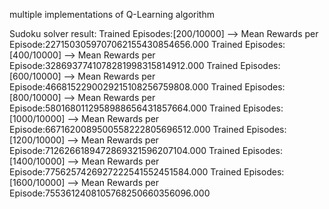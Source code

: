 multiple implementations of Q-Learning algorithm

Sudoku solver result:
Trained Episodes:[200/10000] --> Mean Rewards per Episode:2271503059707062155430854656.000
Trained Episodes:[400/10000] --> Mean Rewards per Episode:3286937741078281998315814912.000
Trained Episodes:[600/10000] --> Mean Rewards per Episode:4668152290029215108256759808.000
Trained Episodes:[800/10000] --> Mean Rewards per Episode:5801680112958988656431857664.000
Trained Episodes:[1000/10000] --> Mean Rewards per Episode:6671620089500558222805696512.000
Trained Episodes:[1200/10000] --> Mean Rewards per Episode:7126266189472869321596207104.000
Trained Episodes:[1400/10000] --> Mean Rewards per Episode:7756257426927222541552451584.000
Trained Episodes:[1600/10000] --> Mean Rewards per Episode:7553612408105768250660356096.000
